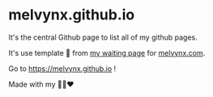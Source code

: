 # melvynx.github.io

It's the central Github page to list all of my github pages.

It's use template 📃 from [my waiting page](https://github.com/Melvynx/melvynx-waiting-web) for [melvynx.com](https://melvynx.com).

Go to https://melvynx.github.io !

Made with my 🐧🐻❤
